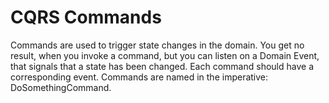 CQRS Commands
=============

Commands are used to trigger state changes in the domain. You get no result, when you
invoke a command, but you can listen on a Domain Event, that signals that a state has
been changed. Each command should have a corresponding event.
Commands are named in the imperative: DoSomethingCommand.